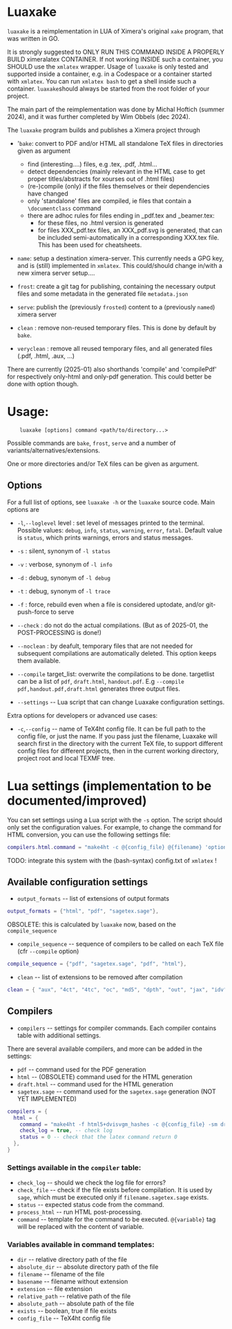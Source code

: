 # Luaxake

`luaxake` is a reimplementation in LUA of Ximera's original `xake` program, that was written in GO.

It is strongly suggested to ONLY RUN THIS COMMAND INSIDE A PROPERLY BUILD ximeralatex CONTAINER.
If not working INSIDE such a container, you SHOULD use the `xmlatex` wrapper.
Usage of `luaxake` is only tested and supported inside a container, e.g. in a Codespace or a container started with `xmlatex`. You can run `xmlatex bash` to get a shell inside such a container.
`luaxake`should always be started from the root folder of your project. 

The main part of the reimplementation was done by Michal Hoftich (summer 2024), and it was further completed by Wim Obbels (dec 2024).

The `luaxake` program builds and publishes a Ximera project through

- '`bake`: convert to PDF and/or HTML all standalone TeX files in directories given as argument
  - find (interesting....) files, e.g .tex, .pdf, .html...
  - detect dependencies  (mainly relevant in the HTML case to get proper titles/abstracts for xourses out of .html files)
  - (re-)compile (only) if the files themselves or their dependencies have changed
  - only 'standalone' files are compiled, ie files that contain a `\documentclass` command
  - there are adhoc rules for files ending in _pdf.tex and _beamer.tex: 
    - for these files, no .html version is generated
    - for files XXX_pdf.tex files, an XXX_pdf.svg is generated, that can be included semi-automatically in a corresponding XXX.tex file. This has been used for cheatsheets.

- `name`: setup a destination ximera-server. This currently needs a GPG key, and is (still) implemented in `xmlatex`. This could/should change in/with a new ximera server setup....

- `frost`: create a git tag for publishing, containing the necessary output files and some metadata
 in the generated file `metadata.json`

- `serve`: publish the (previously `frosted`) content to a (previously `named`) ximera server

- `clean` : remove non-reused temporary files. This is done by default by `bake`.
- `veryclean` : remove all reused temporary files, and all generated files (.pdf, .html, .aux, ...)

There are currently (2025-01) also shorthands 'compile' and 'compilePdf' for respectively only-html and only-pdf generation. This could better be done with option though.


# Usage:

```
    luaxake [options] command <path/to/directory...>
```


Possible commands are `bake`, `frost`, `serve` and a number of variants/alternatives/extensions.

One or more directories and/or TeX files can be given as argument.

## Options

For a full list of options, see `luaxake -h` or the `luaxake` source code. Main options are

- `-l`,`--loglevel` level  : set level of messages printed to the terminal. Possible
  values: `debug`, `info`, `status`, `warning`, `error`, `fatal`. Default value is `status`,
  which prints warnings, errors and status messages.

- `-s` : silent,  synonym of `-l status`
- `-v` : verbose, synonym of `-l info`
- `-d` : debug,   synonym of `-l debug`
- `-t` : debug,   synonym of `-l trace`

- `-f` : force, rebuild even when a file is considered uptodate, and/or git-push-force to serve 
- `--check` : do not do the actual compilations. (But as of 2025-01, the POST-PROCESSING is done!)
- `--noclean` : by deafult, temporary files that are not needed for subsequent compilations are automatically deleted. This option keeps them available.

- `--compile` target_list: overwrite the compilations to be done. targetlist can be a list of `pdf`, `draft.html`, `handout.pdf`. E.g `--compile pdf,handout.pdf,draft.html` generates three output files.

- `--settings` -- Lua script that can change Luaxake configuration settings.

Extra options for developers or advanced use cases:

- `-c`,`--config` -- name of TeX4ht config file. It can be full path to the
  config file, or just the name. If you pass just the filename, Luaxake will
  search first in the directory with the current TeX file, to support different
  config files for different projects, then in the current working directory,
  project root and local TEXMF tree.



# Lua settings  (implementation to be documented/improved)

You can set settings using a Lua script with the `-s` option. The script should 
only set the configuration values. For example, to change the command for HTML 
conversion, you can use the following settings file:

```Lua 
compilers.html.command = "make4ht -c @{config_file} @{filename} 'options'"
```

TODO: integrate this system with the (bash-syntax) config.txt of `xmlatex` !


## Available configuration settings

- `output_formats` -- list of extensions of output formats

```Lua
output_formats = {"html", "pdf", "sagetex.sage"},
```

OBSOLETE: this is calculated by `luaxake` now, based on the `compile_sequence`

- `compile_sequence` -- sequence  of compilers to be called on each TeX file (cfr `--compile` option)

```Lua
compile_sequence = {"pdf", "sagetex.sage", "pdf", "html"},
```

- `clean` -- list of extensions to be removed after compilation

```Lua
clean = { "aux", "4ct", "4tc", "oc", "md5", "dpth", "out", "jax", "idv", "lg", "tmp", "xref", "log", "auxlock", "dvi", "scmd", "sout" }
```

## Compilers

- `compilers` -- settings for compiler commands. Each compiler contains table with additional settings.

There are several available compilers, and more can be added in the settings:

- `pdf` -- command used for the PDF generation
- `html` -- (OBSOLETE) command used for the HTML generation
- `draft.html` -- command used for the HTML generation
- `sagetex.sage` -- command used for the `sagetex.sage` generation  (NOT YET IMPLEMENTED)

```Lua
compilers = {
  html = {
    command = "make4ht -f html5+dvisvgm_hashes -c @{config_file} -sm draft @{filename}",
    check_log = true, -- check log
    status = 0 -- check that the latex command return 0
  },
}
```

### Settings available in the `compiler` table:

- `check_log` -- should we check the log file for errors?
- `check_file` -- check if the file exists before compilation. It is used by `sage`, which must be executed only if `filename.sagetex.sage` exists.
- `status` -- expected status code from the command.
- `process_html` -- run HTML post-processing.
- `command` -- template for the command to be executed. `@{variable}` tag will be replaced with the content of variable. 

### Variables available in command templates:

  - `dir` -- relative directory path of the file 
  - `absolute_dir` -- absolute directory path of the file
  - `filename` -- filename of the file
  - `basename` -- filename without extension
  - `extension` -- file extension
  - `relative_path` -- relative path of the file 
  - `absolute_path` -- absolute path of the file
  - `exists` -- boolean, true if file exists
  - `config_file` -- TeX4ht config file
